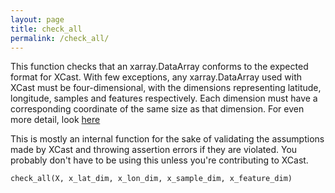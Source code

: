 ```yaml
---
layout: page
title: check_all
permalink: /check_all/ 
---
```


This function checks that an xarray.DataArray conforms to the expected format for XCast. With few exceptions, any xarray.DataArray used with XCast must be four-dimensional, with the dimensions representing latitude, longitude, samples and features respectively. Each dimension must have a corresponding coordinate of the same size as that dimension. For even more detail, look [here](https://xcast-lib.github.io/data/)

This is mostly an internal function for the sake of validating the assumptions made by XCast and throwing assertion errors if they are violated. You probably don't have to be using this unless you're contributing to XCast. 

```
check_all(X, x_lat_dim, x_lon_dim, x_sample_dim, x_feature_dim)
```
